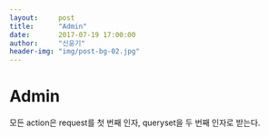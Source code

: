 ```yaml
---
layout:     post
title:      "Admin"
date:       2017-07-19 17:00:00
author:     "신윤기"
header-img: "img/post-bg-02.jpg"
---
```


# Admin
모든 action은 request를 첫 번째 인자, queryset을 두 번째 인자로 받는다.
